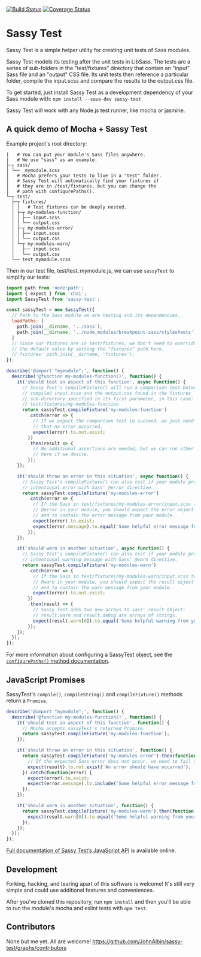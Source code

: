 [![Build Status](https://secure.travis-ci.org/JohnAlbin/sassy-test.png?branch=master)](http://travis-ci.org/JohnAlbin/sassy-test/builds) [![Coverage Status](https://coveralls.io/repos/JohnAlbin/sassy-test/badge.svg?branch=master&service=github)](https://coveralls.io/github/JohnAlbin/sassy-test?branch=master)


# Sassy Test

Sassy Test is a simple helper utility for creating unit tests of Sass modules.

Sassy Test models its testing after the unit tests in LibSass. The tests are a series of sub-folders in the "test/fixtures" directory that contain an "input" Sass file and an "output" CSS file. Its unit tests then reference a particular folder, compile the input.scss and compare the results to the output.css file.

To get started, just install Sassy Test as a development dependency of your Sass module with: `npm install --save-dev sassy-test`

Sassy Test will work with any Node.js test runner, like mocha or jasmine.

## A quick demo of Mocha + Sassy Test

Example project's root directory:
```
|   # You can put your module's Sass files anywhere.
|   # We use "sass" as an example.
├─┬ sass/
│ └── _mymodule.scss
│   # Mocha prefers your tests to live in a "test" folder.
│   # Sassy Test will automatically find your fixtures if
│   # they are in /test/fixtures, but you can change the
│   # path with configurePaths().
└─┬ test/
  ├─┬ fixtures/
  │ │   # Test fixtures can be deeply nested.
  │ ├─┬ my-modules-function/
  │ │ ├── input.scss
  │ │ └── output.css
  │ ├─┬ my-modules-error/
  │ │ ├── input.scss
  │ │ └── output.css
  │ └─┬ my-modules-warn/
  │   ├── input.scss
  │   └── output.css
  └── test_mymodule.scss
```

Then in our test file, test/test_mymodule.js, we can use `sassyTest` to simplify our tests:

```JavaScript
import path from 'node:path';
import { expect } from 'chai';
import SassyTest from 'sassy-test';

const sassyTest = new SassyTest({
  // Path to the Sass module we are testing and its dependencies.
  loadPaths: [
    path.join(__dirname, '../sass'),
    path.join(__dirname, '../node_modules/breakpoint-sass/stylesheets')
  ]
  // Since our fixtures are in test/fixtures, we don't need to override
  // the default value by setting the "fixtures" path here.
  // fixtures: path.join(__dirname, 'fixtures'),
});

describe('@import "mymodule";', function() {
  describe('@function my-modules-function()', function() {
    it('should test an aspect of this function', async function() {
      // Sassy Test's compileFixture() will run a comparison test between the
      // compiled input.scss and the output.css found in the fixtures
      // sub-directory specified in its first parameter, in this case:
      // test/fixtures/my-modules-function
      return sassyTest.compileFixture('my-modules-function')
        .catch(error => {
          // If we expect the comparison test to succeed, we just need to test
          // that no error occurred.
          expect(error).to.not.exist;
        })
        .then(result => {
          // No additional assertions are needed, but we can run other tests
          // here if we desire.
        });
    });

    it('should throw an error in this situation', async function() {
      // Sassy Test's compileFixture() can also test if your module produces an
      // intentional error with Sass' @error directive.
      return sassyTest.compileFixture('my-modules-error')
        .catch(error => {
          // If the Sass in test/fixtures/my-modules-error/input.scss triggers an
          // @error in your module, you should expect the error object to exist
          // and to contain the error message from your module.
          expect(error).to.exist;
          expect(error.message).to.equal('Some helpful error message from your module.');
        });
    });

    it('should warn in another situation', async function() {
      // Sassy Test's compileFixture() can also test if your module produces an
      // intentional warning message with Sass' @warn directive.
      return sassyTest.compileFixture('my-modules-warn')
        .catch(error => {
          // If the Sass in test/fixtures/my-modules-warn/input.scss triggers a
          // @warn in your module, you should expect the result object to exist
          // and to contain the warn message from your module.
          expect(error).to.not.exist;
        })
        .then(result => {
          // Sassy Test adds two new arrays to sass' result object:
          // result.warn and result.debug are arrays of strings.
          expect(result.warn[0]).to.equal('Some helpful warning from your module.');
        });
    });
  });
});
```

For more information about configuring a SassyTest object, see the [`configurePaths()` method documentation](https://johnalbin.github.io/sassy-test/module-sassy-test-SassyTest.html#configurePaths).

## JavaScript Promises

SassyTest's `compile()`, `compileString()` and `compileFixture()` methods return a `Promise`.

```JavaScript
describe('@import "mymodule";', function() {
  describe('@function my-modules-function()', function() {
    it('should test an aspect of this function', function() {
      // Mocha accepts sassyTest's returned Promise.
      return sassyTest.compileFixture('my-modules-function');
    });

    it('should throw an error in this situation', function() {
      return sassyTest.compileFixture('my-modules-error').then(function(result) {
        // If the expected Sass error does not occur, we need to fail the test.
        expect(result).to.not.exist('An error should have occurred');
      }).catch(function(error) {
        expect(error).to.exist;
        expect(error.message).to.include('Some helpful error message from your module.');
      });
    });

    it('should warn in another situation', function() {
      return sassyTest.compileFixture('my-modules-warn').then(function(result) {
        expect(result.warn[0]).to.equal('Some helpful warning from your module.');
      });
    });
  });
});
```

[Full documentation of Sassy Test’s JavaScript API](https://johnalbin.github.io/sassy-test) is available online.

## Development

Forking, hacking, and tearing apart of this software is welcome! It's still very simple and could use additional features and conveniences.

After you've cloned this repository, run `npm install` and then you'll be able to run the module's mocha and eslint tests with `npm test`.

## Contributors

None but me yet. All are welcome! https://github.com/JohnAlbin/sassy-test/graphs/contributors

